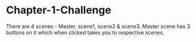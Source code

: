 # Chapter-1-Challenge
There are 4 scenes - Master, scene1, scene2 &amp; scene3. Master scene has 3 buttons on it which when clicked takes you to respective scenes.   

